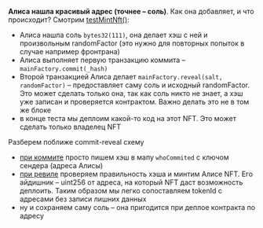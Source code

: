 **Алиса нашла красивый адрес (точнее – соль)**. Как она добавляет, и что происходит?
Смотрим [testMintNft()](https://github.com/BAAbstraction/contracts/blob/670bad06791533a94932e7a633bd6a9a47bc32ec/test/MainFactory.t.sol#L45):
- Алиса нашла соль `bytes32(111)`, она делает хэш с ней и произвольным randomFactor (это нужно для повторных попыток в случае например фронтрана)
- Алиса выполняет первую транзакцию коммита –  `mainFactory.commit(_hash)`
- Второй транзакцией Алиса делает `mainFactory.reveal(salt, randomFactor)` – предоставляет саму соль и исходный randomFactor. Это может сделать только она, так как соль никто не знает, а хэш уже записан и проверяется контрактом. Важно делать это не в том же блоке
- в конце теста мы деплоим какой-то код на этот NFT. Это может сделать только владелец NFT

Разберем поближе commit-reveal схему
- [при коммите](https://github.com/BAAbstraction/contracts/commit/895d5dcb9ebf44b19f15df18a57612486c9e5fdc) просто пишем хэш в мапу `whoCommited` с ключом сендера (адреса Алисы)
- [при ревиле](https://github.com/BAAbstraction/contracts/blob/895d5dcb9ebf44b19f15df18a57612486c9e5fdc/src/MainFactory.sol#L55) проверяем правильность хэша и минтим Алисе NFT. Его айдишник – uint256 от адреса, на который NFT даст возможность деплоить. Таким образом мы легко сопоставляем tokenId с адресами без записи лишних данных
- ну и сохраняем саму соль – она пригодится при деплое контракта по адресу
